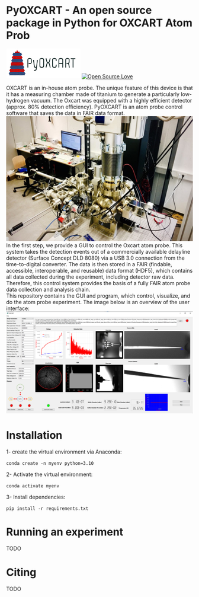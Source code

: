 #  PyOXCART - An open source package in Python for OXCART Atom Prob 
![plot](./png/logo.png)
[![Open Source Love](https://badges.frapsoft.com/os/v1/open-source.png?v=103)](https://github.com/ellerbrock/open-source-badges/)

 OXCART is an in-house atom probe. 
The unique feature of this device is that it has a measuring chamber made of titanium to generate a particularly low-hydrogen vacuum.
The Oxcart was equipped with a highly efficient detector (approx. 80% detection efficiency). PyOXCART is an atom probe control software that saves the data in FAIR data format.
![plot](./png/oxcart.png)
In the first step, we provide a GUI to control the Oxcart atom probe. This system takes the detection events out of a commercially available delayline detector (Surface Concept DLD 8080) via a USB 3.0 connection from the time-to-digital converter. The data is then stored in a FAIR (findable, accessible, interoperable, and reusable) data format (HDF5), which contains all data collected during the experiment, including detector raw data. 
Therefore, this control system provides the basis of a fully FAIR atom probe data collection and analysis chain.  
This repository contains the GUI and program, which control, visualize, and do the atom probe experiment.
The image below is an overview of the user interface:
![plot](./png/screenshot.png)

#  Installation
1- create the virtual environment via Anaconda:
    
    conda create -n myenv python=3.10

2- Activate the virtual environment:

    conda activate myenv
    

3- Install dependencies:
    
    pip install -r requirements.txt
# Running an experiment
TODO
# Citing 
TODO

